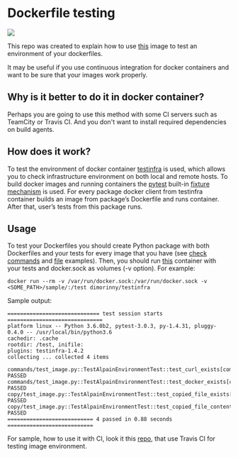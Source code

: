 # Dockerfile testing

[![](https://images.microbadger.com/badges/image/dimorinny/testinfra.svg)](https://microbadger.com/images/dimorinny/testinfra "Get your own image badge on microbadger.com")

This repo was created to explain how to use [this](https://hub.docker.com/r/dimorinny/testinfra/) image to test an environment of your dockerfiles.

It may be useful if you use continuous integration for docker containers and want to be sure that your images work properly.

## Why is it better to do it in docker container?
Perhaps you are going to use this method with some CI servers such as TeamCity or Travis CI. And you don't want to install required dependencies on build agents.

## How does it work?
To test the environment of docker container [testinfra](https://github.com/philpep/testinfra) is used, which allows you to check infrastructure environment on both local and remote hosts. To build docker images and running containers the [pytest](https://github.com/pytest-dev/pytest) built-in [fixture mechanism](http://doc.pytest.org/en/latest/fixture.html) is used. For every package docker client from testinfra container builds an image from package’s Dockerfile and runs container. After that, user’s tests from this package runs.

## Usage
To test your Dockerfiles you should create Python package with both Dockerfiles and your tests for every image that you have (see [check commands](https://github.com/dimorinny/dockerfile-testing/blob/master/sample/commands/) and [file](https://github.com/dimorinny/dockerfile-testing/blob/master/sample/copy/) examples). Then, you should run [this](https://hub.docker.com/r/dimorinny/testinfra/) container with your tests and docker.sock as volumes (-v option). For example:

```
docker run --rm -v /var/run/docker.sock:/var/run/docker.sock -v <SOME_PATH>/sample/:/test dimorinny/testinfra
```

Sample output:

```
============================= test session starts ==============================
platform linux -- Python 3.6.0b2, pytest-3.0.3, py-1.4.31, pluggy-0.4.0 -- /usr/local/bin/python3.6
cachedir: .cache
rootdir: /test, inifile:
plugins: testinfra-1.4.2
collecting ... collected 4 items

commands/test_image.py::TestAlpainEnvironmentTest::test_curl_exists[commands] PASSED
commands/test_image.py::TestAlpainEnvironmentTest::test_docker_exists[commands] PASSED
copy/test_image.py::TestAlpainEnvironmentTest::test_copied_file_exists[copy/docker] PASSED
copy/test_image.py::TestAlpainEnvironmentTest::test_copied_file_content[copy/docker] PASSED
=========================== 4 passed in 0.88 seconds ===========================
```
For sample, how to use it with CI, look it this [repo](https://github.com/dimorinny/docker-android-sdk), that use Travis CI for testing image environment.
